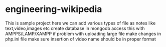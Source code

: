 # engineering-wikipedia
This is sample project here we can add various types of file as notes like text,video,images etc
create database in mongodb
access this with AMPPS/LAMP/XAMPP
if problem with uploading large file make changes in php.ini file
make sure insertion of video name should be in proper format

